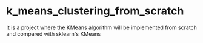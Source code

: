 # k_means_clustering_from_scratch
It is a project where the KMeans algorithm will be implemented from scratch and compared with sklearn's KMeans
